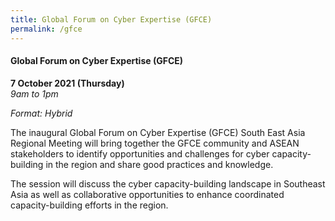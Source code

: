 ```yaml
---
title: Global Forum on Cyber Expertise (GFCE)
permalink: /gfce
---
```

#### Global Forum on Cyber Expertise (GFCE)

**7 October 2021 (Thursday)**  
*9am to 1pm*

*Format: Hybrid*

The inaugural Global Forum on Cyber Expertise (GFCE) South East Asia Regional Meeting will bring together the GFCE community and ASEAN stakeholders to identify opportunities and challenges for cyber capacity-building in the region and share good practices and knowledge.

The session will discuss the cyber capacity-building landscape in Southeast Asia as well as collaborative opportunities to enhance coordinated capacity-building efforts in the region.